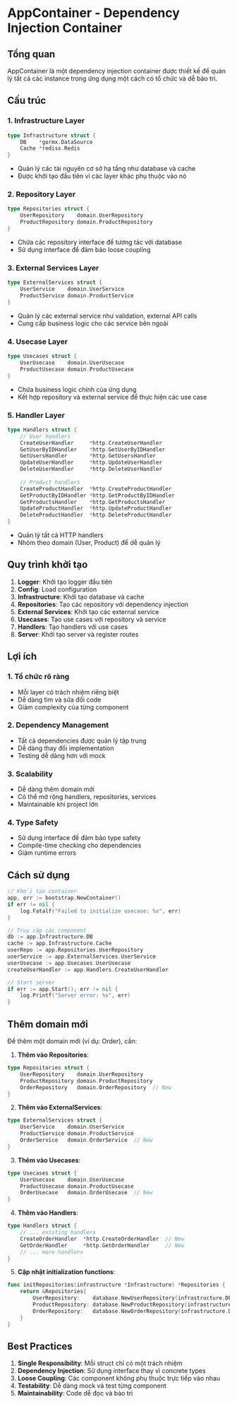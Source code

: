 # AppContainer - Dependency Injection Container

## Tổng quan

AppContainer là một dependency injection container được thiết kế để quản lý tất cả các instance trong ứng dụng một cách có tổ chức và dễ bảo trì.

## Cấu trúc

### 1. Infrastructure Layer
```go
type Infrastructure struct {
    DB    *gormx.DataSource
    Cache *redisx.Redis
}
```
- Quản lý các tài nguyên cơ sở hạ tầng như database và cache
- Được khởi tạo đầu tiên vì các layer khác phụ thuộc vào nó

### 2. Repository Layer
```go
type Repositories struct {
    UserRepository    domain.UserRepository
    ProductRepository domain.ProductRepository
}
```
- Chứa các repository interface để tương tác với database
- Sử dụng interface để đảm bảo loose coupling

### 3. External Services Layer
```go
type ExternalServices struct {
    UserService    domain.UserService
    ProductService domain.ProductService
}
```
- Quản lý các external service như validation, external API calls
- Cung cấp business logic cho các service bên ngoài

### 4. Usecase Layer
```go
type Usecases struct {
    UserUsecase    domain.UserUsecase
    ProductUsecase domain.ProductUsecase
}
```
- Chứa business logic chính của ứng dụng
- Kết hợp repository và external service để thực hiện các use case

### 5. Handler Layer
```go
type Handlers struct {
    // User handlers
    CreateUserHandler     *http.CreateUserHandler
    GetUserByIDHandler    *http.GetUserByIDHandler
    GetUsersHandler       *http.GetUsersHandler
    UpdateUserHandler     *http.UpdateUserHandler
    DeleteUserHandler     *http.DeleteUserHandler
    
    // Product handlers
    CreateProductHandler  *http.CreateProductHandler
    GetProductByIDHandler *http.GetProductByIDHandler
    GetProductsHandler    *http.GetProductsHandler
    UpdateProductHandler  *http.UpdateProductHandler
    DeleteProductHandler  *http.DeleteProductHandler
}
```
- Quản lý tất cả HTTP handlers
- Nhóm theo domain (User, Product) để dễ quản lý

## Quy trình khởi tạo

1. **Logger**: Khởi tạo logger đầu tiên
2. **Config**: Load configuration
3. **Infrastructure**: Khởi tạo database và cache
4. **Repositories**: Tạo các repository với dependency injection
5. **External Services**: Khởi tạo các external service
6. **Usecases**: Tạo use cases với repository và service
7. **Handlers**: Tạo handlers với use cases
8. **Server**: Khởi tạo server và register routes

## Lợi ích

### 1. Tổ chức rõ ràng
- Mỗi layer có trách nhiệm riêng biệt
- Dễ dàng tìm và sửa đổi code
- Giảm complexity của từng component

### 2. Dependency Management
- Tất cả dependencies được quản lý tập trung
- Dễ dàng thay đổi implementation
- Testing dễ dàng hơn với mock

### 3. Scalability
- Dễ dàng thêm domain mới
- Có thể mở rộng handlers, repositories, services
- Maintainable khi project lớn

### 4. Type Safety
- Sử dụng interface để đảm bảo type safety
- Compile-time checking cho dependencies
- Giảm runtime errors

## Cách sử dụng

```go
// Khởi tạo container
app, err := bootstrap.NewContainer()
if err != nil {
    log.Fatalf("Failed to initialize usecase: %v", err)
}

// Truy cập các component
db := app.Infrastructure.DB
cache := app.Infrastructure.Cache
userRepo := app.Repositories.UserRepository
userService := app.ExternalServices.UserService
userUsecase := app.Usecases.UserUsecase
createUserHandler := app.Handlers.CreateUserHandler

// Start server
if err := app.Start(); err != nil {
    log.Printf("Server error: %v", err)
}
```

## Thêm domain mới

Để thêm một domain mới (ví dụ: Order), cần:

1. **Thêm vào Repositories**:
```go
type Repositories struct {
    UserRepository    domain.UserRepository
    ProductRepository domain.ProductRepository
    OrderRepository   domain.OrderRepository  // New
}
```

2. **Thêm vào ExternalServices**:
```go
type ExternalServices struct {
    UserService    domain.UserService
    ProductService domain.ProductService
    OrderService   domain.OrderService  // New
}
```

3. **Thêm vào Usecases**:
```go
type Usecases struct {
    UserUsecase    domain.UserUsecase
    ProductUsecase domain.ProductUsecase
    OrderUsecase   domain.OrderUsecase  // New
}
```

4. **Thêm vào Handlers**:
```go
type Handlers struct {
    // ... existing handlers
    CreateOrderHandler  *http.CreateOrderHandler  // New
    GetOrderHandler     *http.GetOrderHandler     // New
    // ... more handlers
}
```

5. **Cập nhật initialization functions**:
```go
func initRepositories(infrastructure *Infrastructure) *Repositories {
    return &Repositories{
        UserRepository:    database.NewUserRepository(infrastructure.DB, infrastructure.Cache),
        ProductRepository: database.NewProductRepository(infrastructure.DB, infrastructure.Cache),
        OrderRepository:   database.NewOrderRepository(infrastructure.DB, infrastructure.Cache), // New
    }
}
```

## Best Practices

1. **Single Responsibility**: Mỗi struct chỉ có một trách nhiệm
2. **Dependency Injection**: Sử dụng interface thay vì concrete types
3. **Loose Coupling**: Các component không phụ thuộc trực tiếp vào nhau
4. **Testability**: Dễ dàng mock và test từng component
5. **Maintainability**: Code dễ đọc và bảo trì 